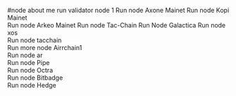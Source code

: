 #node about me
run validator node 1 
Run node Axone Mainet
Run node Kopi Mainet  
Run node Arkeo Mainet
Run node Tac-Chain
Run Node Galactica 
Run node xos       
Run node tacchain     
Run more node Airrchain1    
Run node ar  
Run node Pipe   
Run node Octra    
Run node Bitbadge  
Run node Hedge  
   
 
